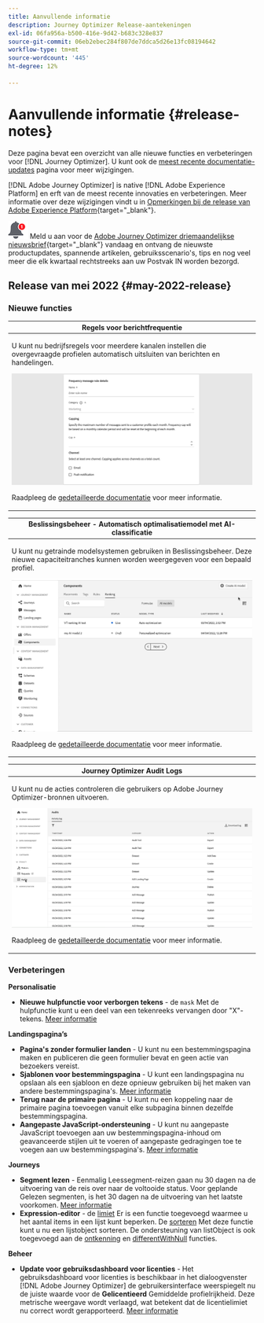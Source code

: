 ```yaml
---
title: Aanvullende informatie
description: Journey Optimizer Release-aantekeningen
exl-id: 06fa956a-b500-416e-9d42-b683c328e837
source-git-commit: 06eb2ebec284f807de7ddca5d26e13fc08194642
workflow-type: tm+mt
source-wordcount: '445'
ht-degree: 12%

---
```


# Aanvullende informatie {#release-notes}

Deze pagina bevat een overzicht van alle nieuwe functies en verbeteringen voor [!DNL Journey Optimizer]. U kunt ook de [meest recente documentatie-updates](documentation-updates.md) pagina voor meer wijzigingen.

[!DNL Adobe Journey Optimizer] is native [!DNL Adobe Experience Platform] en erft van de meest recente innovaties en verbeteringen. Meer informatie over deze wijzigingen vindt u in [Opmerkingen bij de release van Adobe Experience Platform](https://experienceleague.adobe.com/docs/experience-platform/release-notes/latest.html){target=&quot;_blank&quot;}.

![Nieuwsbrief](../assets/do-not-localize/nl-icon.png) Meld u aan voor de [Adobe Journey Optimizer driemaandelijkse nieuwsbrief](https://www.adobe.com/subscription/Adobe_Journey_Optimizer_NL.html){target=&quot;_blank&quot;} vandaag en ontvang de nieuwste productupdates, spannende artikelen, gebruiksscenario&#39;s, tips en nog veel meer die elk kwartaal rechtstreeks aan uw Postvak IN worden bezorgd.

## Release van mei 2022 {#may-2022-release}

### Nieuwe functies

<table>
<thead>
<tr>
<th><strong>Regels voor berichtfrequentie</strong><br/></th>
</tr>
</thead>
<tbody>
<tr>
<td>
<p>U kunt nu bedrijfsregels voor meerdere kanalen instellen die overgevraagde profielen automatisch uitsluiten van berichten en handelingen.</p>
<img src="assets/frequency-rn.gif"/>
<p>Raadpleeg de <a href="../configuration/frequency-rules.md">gedetailleerde documentatie</a> voor meer informatie.</p>
</td>
</tr>
</tbody>
</table>


<!--table>
<thead>
<tr>
<th><strong>Email BCC</strong><br/></th>
</tr>
</thead>
<tbody>
<tr>
<td>
<p>Availability date: <strong>May, 31</strong></p>
<p>You can now use the Email BCC (blind carbon copy) capability to store emails sent by Adobe Journey Optimizer. Enable this option in your email presets so that every email sent is blind-copied to your BCC address.</p>
<img src="assets/bcc-rn.gif"/>
<p>For more information, refer to the <a href="../configuration/email-settings.md#bcc-email">detailed documentation</a>.</p>
</td>
</tr>
</tbody>
</table-->


<table>
<thead>
<tr>
<th><strong>Beslissingsbeheer - Automatisch optimalisatiemodel met AI-classificatie</strong><br/></th>
</tr>
</thead>
<tbody>
<tr>
<td>
<p>U kunt nu getrainde modelsystemen gebruiken in Beslissingsbeheer. Deze nieuwe capaciteitranches kunnen worden weergegeven voor een bepaald profiel.</p>
<img src="assets/optimization.gif"/>
<p>Raadpleeg de <a href="../offers/offer-activities/configure-offer-selection.md#use-ranking-strategy">gedetailleerde documentatie</a> voor meer informatie.</p>
</td>
</tr>
</tbody>
</table>

<!--table>
<thead>
<tr>
<th><strong>Attribute-based Access Control (ABAC)</strong><br/></th>
</tr>
</thead>
<tbody>
<tr>
<td>
<p>Permission management in Journey Optimizer has been extended to data access. You can now manage data access for specific teams or groups of users (i.e. internal, external, 3rd parties) ​and manage access to specific types of data (i.e. Sensitive Personal Data/SPD).</p>
<p>This capability is available for a limited set of customers.</p>
<p>For more information, refer to the <a href="../landing-pages/create-lp.md">detailed documentation</a>.</p>
</td>
</tr>
</tbody>
</table-->

<table>
<thead>
<tr>
<th><strong>Journey Optimizer Audit Logs</strong><br/></th>
</tr>
</thead>
<tbody>
<tr>
<td>
<p>U kunt nu de acties controleren die gebruikers op Adobe Journey Optimizer-bronnen uitvoeren.</p>
<img src="assets/audit-rn.gif"/>
<p>Raadpleeg de <a href="../reports/audit-logs.md">gedetailleerde documentatie</a> voor meer informatie.</p>
</td>
</tr>
</tbody>
</table>

### Verbeteringen

**Personalisatie**

* **Nieuwe hulpfunctie voor verborgen tekens** - de `mask` Met de hulpfunctie kunt u een deel van een tekenreeks vervangen door &quot;X&quot;-tekens. [Meer informatie](../personalization/functions/string.md#mask)

**Landingspagina’s**

* **Pagina&#39;s zonder formulier landen** - U kunt nu een bestemmingspagina maken en publiceren die geen formulier bevat en geen actie van bezoekers vereist.
* **Sjablonen voor bestemmingspagina** - U kunt een landingspagina nu opslaan als een sjabloon en deze opnieuw gebruiken bij het maken van andere bestemmingspagina&#39;s. [Meer informatie](../landing-pages/lp-templates.md)
* **Terug naar de primaire pagina** - U kunt nu een koppeling naar de primaire pagina toevoegen vanuit elke subpagina binnen dezelfde bestemmingspagina.
* **Aangepaste JavaScript-ondersteuning** - U kunt nu aangepaste JavaScript toevoegen aan uw bestemmingspagina-inhoud om geavanceerde stijlen uit te voeren of aangepaste gedragingen toe te voegen aan uw bestemmingspagina&#39;s.	[Meer informatie](../landing-pages/lp-custom-js.md)

**Journeys**

* **Segment lezen** - Eenmalig Leessegment-reizen gaan nu 30 dagen na de uitvoering van de reis over naar de voltooide status. Voor geplande Gelezen segmenten, is het 30 dagen na de uitvoering van het laatste voorkomen. [Meer informatie](../building-journeys/read-segment.md)
* **Expression-editor** - de [limiet](../building-journeys/functions/functionlimit.md) Er is een functie toegevoegd waarmee u het aantal items in een lijst kunt beperken. De [sorteren](../building-journeys/functions/functionsort.md) Met deze functie kunt u nu een lijstobject sorteren. De ondersteuning van listObject is ook toegevoegd aan de [ontkenning](../building-journeys/functions/functiondistinct.md) en [differentWithNull](../building-journeys/functions/functiondistinctwithnull.md) functies.

**Beheer**

* **Update voor gebruiksdashboard voor licenties** - Het gebruiksdashboard voor licenties is beschikbaar in het dialoogvenster [!DNL Adobe Journey Optimizer] de gebruikersinterface weerspiegelt nu de juiste waarde voor de **Gelicentieerd** Gemiddelde profielrijkheid. Deze metrische weergave wordt verlaagd, wat betekent dat de licentielimiet nu correct wordt gerapporteerd. [Meer informatie](../segment/licence-usage.md)
